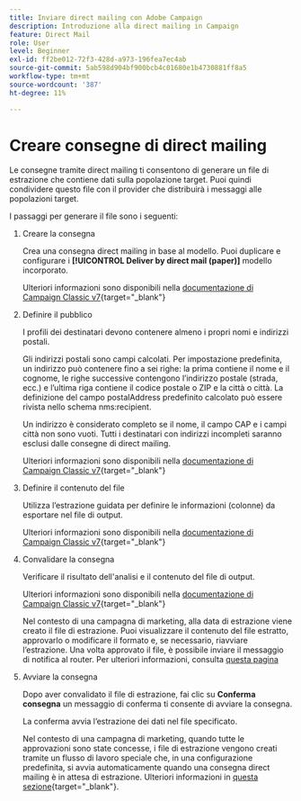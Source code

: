 ```yaml
---
title: Inviare direct mailing con Adobe Campaign
description: Introduzione alla direct mailing in Campaign
feature: Direct Mail
role: User
level: Beginner
exl-id: ff2be012-72f3-428d-a973-196fea7ec4ab
source-git-commit: 5ab598d904bf900bcb4c01680e1b4730881ff8a5
workflow-type: tm+mt
source-wordcount: '387'
ht-degree: 11%

---
```


# Creare consegne di direct mailing

Le consegne tramite direct mailing ti consentono di generare un file di estrazione che contiene dati sulla popolazione target. Puoi quindi condividere questo file con il provider che distribuirà i messaggi alle popolazioni target.

I passaggi per generare il file sono i seguenti:

1. Creare la consegna

   Crea una consegna direct mailing in base al modello. Puoi duplicare e configurare i **[!UICONTROL Deliver by direct mail (paper)]** modello incorporato.

   Ulteriori informazioni sono disponibili nella [documentazione di Campaign Classic v7](https://experienceleague.adobe.com/docs/campaign-classic/using/sending-messages/sending-direct-mail/creating-a-direct-mail-delivery.html){target="_blank"}

1. Definire il pubblico

   I profili dei destinatari devono contenere almeno i propri nomi e indirizzi postali.

   Gli indirizzi postali sono campi calcolati. Per impostazione predefinita, un indirizzo può contenere fino a sei righe: la prima contiene il nome e il cognome, le righe successive contengono l’indirizzo postale (strada, ecc.) e l’ultima riga contiene il codice postale o ZIP e la città o città. La definizione del campo postalAddress predefinito calcolato può essere rivista nello schema nms:recipient.

   Un indirizzo è considerato completo se il nome, il campo CAP e i campi città non sono vuoti. Tutti i destinatari con indirizzi incompleti saranno esclusi dalle consegne di direct mailing.

   Ulteriori informazioni sono disponibili nella [documentazione di Campaign Classic v7](https://experienceleague.adobe.com/docs/campaign-classic/using/sending-messages/key-steps-when-creating-a-delivery/steps-defining-the-target-population.html){target="_blank"}

1. Definire il contenuto del file

   Utilizza l’estrazione guidata per definire le informazioni (colonne) da esportare nel file di output.

   Ulteriori informazioni sono disponibili nella [documentazione di Campaign Classic v7](https://experienceleague.adobe.com/docs/campaign-classic/using/sending-messages/sending-direct-mail/defining-the-direct-mail-content.html){target="_blank"}

1. Convalidare la consegna

   Verificare il risultato dell&#39;analisi e il contenuto del file di output.

   Ulteriori informazioni sono disponibili nella [documentazione di Campaign Classic v7](https://experienceleague.adobe.com/docs/campaign-classic/using/sending-messages/sending-direct-mail/validating.html){target="_blank"}

   Nel contesto di una campagna di marketing, alla data di estrazione viene creato il file di estrazione. Puoi visualizzare il contenuto del file estratto, approvarlo o modificare il formato e, se necessario, riavviare l’estrazione. Una volta approvato il file, è possibile inviare il messaggio di notifica al router. Per ulteriori informazioni, consulta [questa pagina](https://experienceleague.adobe.com/docs/campaign/automation/campaign-orchestration/marketing-campaign-approval.html?lang=it)

1. Avviare la consegna

   Dopo aver convalidato il file di estrazione, fai clic su **Conferma consegna** un messaggio di conferma ti consente di avviare la consegna.

   La conferma avvia l’estrazione dei dati nel file specificato.

   Nel contesto di una campagna di marketing, quando tutte le approvazioni sono state concesse, i file di estrazione vengono creati tramite un flusso di lavoro speciale che, in una configurazione predefinita, si avvia automaticamente quando una consegna direct mailing è in attesa di estrazione. Ulteriori informazioni in [questa sezione](https://experienceleague.adobe.com/docs/campaign/automation/campaign-orchestration/marketing-campaign-deliveries.html?lang=it){target="_blank"}.
